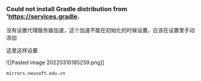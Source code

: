 ### Could not install Gradle distribution from 'https://services.gradle.

没有设置代理服务器加速，这个加速不能在初始化的时候设置，应该在设置里手动添加

这里这样设置

![[Pasted image 20220310185259.png]]

```text
mirrors.neusoft.edu.cn
```


